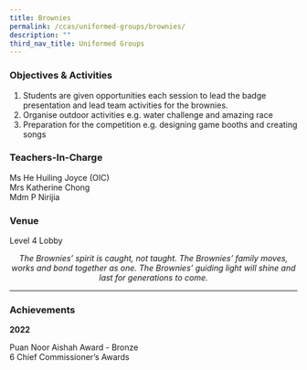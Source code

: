 ```yaml
---
title: Brownies
permalink: /ccas/uniformed-groups/brownies/
description: ""
third_nav_title: Uniformed Groups
---
```

### Objectives &amp; Activities

1.  Students are given opportunities each session to lead the badge presentation and lead team activities for the brownies.
2.  Organise outdoor activities e.g. water challenge and amazing race
3.  Preparation for the competition e.g. designing game booths and creating songs

### Teachers-In-Charge

Ms He Huiling Joyce (OIC) <br>
Mrs Katherine Chong <br>
Mdm P Nirijia

### Venue

Level 4 Lobby

<center><i>The Brownies’ spirit is caught, not taught. The Brownies’ family moves, works and bond together as one. The Brownies’ guiding light will shine and last for generations to come.</i></center>

***

### Achievements

**2022**

Puan Noor Aishah Award - Bronze <br>
6 Chief Commissioner’s Awards